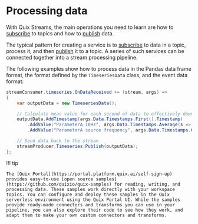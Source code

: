 # Processing data

With Quix Streams, the main operations you need to learn are how to [subscribe](subscribe.md) to topics and how to [publish](publish.md) data.

The typical pattern for creating a service is to [subscribe](subscribe.md) to data in a topic, process it, and then [publish](publish.md) it to a topic. A series of such services can be connected together into a stream processing pipeline.

The following examples show how to process data in the Pandas data frame format, the format defined by the `TimeseriesData` class, and the event data format:

``` csharp
streamConsumer.timeseries.OnDataReceived += (stream, args) =>
{
    var outputData = new TimeseriesData();

    // Calculate mean value for each second of data to effectively down-sample source topic to 1Hz.
    outputData.AddTimestamp(args.Data.Timestamps.First().Timestamp)
        .AddValue("ParameterA 10Hz", args.Data.Timestamps.Average(s => s.Parameters["ParameterA"].NumericValue.GetValueOrDefault()))
        .AddValue("ParameterA source frequency", args.Data.Timestamps.Count);

    // Send data back to the stream
    streamProducer.Timeseries.Publish(outputData);
};
```

!!! tip

	The [Quix Portal](https://portal.platform.quix.ai/self-sign-up) provides easy-to-use [open source samples](https://github.com/quixio/quix-samples) for reading, writing, and processing data. These samples work directly with your workspace topics. You can configure and deploy these samples in the Quix serverless environment using the Quix Portal UI. While the samples provide ready-made connectors and transforms you can use in your pipeline, you can also explore their code to see how they work, and adapt them to make your own custom connectors and transforms.
